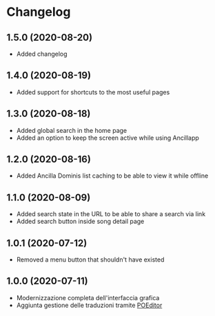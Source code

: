 # Changelog

## 1.5.0 (2020-08-20)
- Added changelog

## 1.4.0 (2020-08-19)
- Added support for shortcuts to the most useful pages

## 1.3.0 (2020-08-18)
- Added global search in the home page
- Added an option to keep the screen active while using Ancillapp

## 1.2.0 (2020-08-16)
- Added Ancilla Dominis list caching to be able to view it while offline

## 1.1.0 (2020-08-09)
- Added search state in the URL to be able to share a search via link
- Added search button inside song detail page

## 1.0.1 (2020-07-12)
- Removed a menu button that shouldn't have existed

## 1.0.0 (2020-07-11)
- Modernizzazione completa dell'interfaccia grafica
- Aggiunta gestione delle traduzioni tramite [POEditor](https://poeditor.com)
